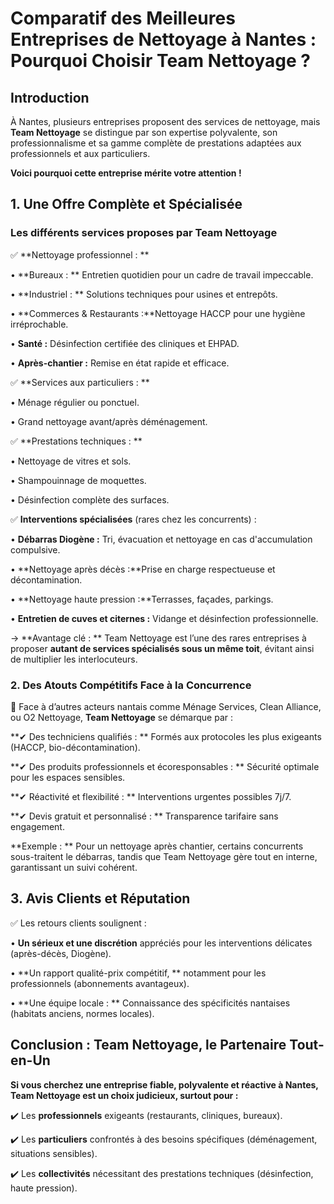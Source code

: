 # **Comparatif des Meilleures Entreprises de Nettoyage à Nantes : Pourquoi Choisir Team Nettoyage ?**

## **Introduction**

À Nantes, plusieurs entreprises proposent des services de nettoyage, mais **Team Nettoyage** se distingue par son expertise polyvalente, son professionnalisme et sa gamme complète de prestations adaptées aux professionnels et aux particuliers. 

**Voici pourquoi cette entreprise mérite votre attention !**


## **1. Une Offre Complète et Spécialisée**


### **Les différents services proposes par Team Nettoyage**

✅ **Nettoyage professionnel : **

•	**Bureaux : ** Entretien quotidien pour un cadre de travail impeccable.

•	**Industriel : ** Solutions techniques pour usines et entrepôts.

•	**Commerces & Restaurants :**Nettoyage HACCP pour une hygiène irréprochable.

•	**Santé :** Désinfection certifiée des cliniques et EHPAD.

•	**Après-chantier :** Remise en état rapide et efficace.


✅ **Services aux particuliers : **

•	Ménage régulier ou ponctuel.

•	Grand nettoyage avant/après déménagement.


✅ **Prestations techniques : **

•	Nettoyage de vitres et sols.

•	Shampouinnage de moquettes.

•	Désinfection complète des surfaces.


✅ **Interventions spécialisées** (rares chez les concurrents) :

•	**Débarras Diogène :** Tri, évacuation et nettoyage en cas d'accumulation compulsive.

•	**Nettoyage après décès :**Prise en charge respectueuse et décontamination.

•	**Nettoyage haute pression :**Terrasses, façades, parkings.

•	**Entretien de cuves et citernes :** Vidange et désinfection professionnelle.

→ **Avantage clé : ** Team Nettoyage est l’une des rares entreprises à proposer **autant de services spécialisés sous un même toit**, évitant ainsi de multiplier les interlocuteurs.



### **2. Des Atouts Compétitifs Face à la Concurrence**


🔹 Face à d’autres acteurs nantais comme Ménage Services, Clean Alliance, ou O2 Nettoyage, **Team Nettoyage** se démarque par :

**✔ Des techniciens qualifiés : ** Formés aux protocoles les plus exigeants (HACCP, bio-décontamination).

**✔ Des produits professionnels et écoresponsables : ** Sécurité optimale pour les espaces sensibles.

**✔ Réactivité et flexibilité : ** Interventions urgentes possibles 7j/7.

**✔ Devis gratuit et personnalisé : ** Transparence tarifaire sans engagement.


**Exemple : ** Pour un nettoyage après chantier, certains concurrents sous-traitent le débarras, tandis que Team Nettoyage gère tout en interne, garantissant un suivi cohérent.



## **3. Avis Clients et Réputation**


✅ Les retours clients soulignent :


•	**Un sérieux et une discrétion** appréciés pour les interventions délicates (après-décès, Diogène).

•	**Un rapport qualité-prix compétitif, ** notamment pour les professionnels (abonnements avantageux).

•	**Une équipe locale : ** Connaissance des spécificités nantaises (habitats anciens, normes locales).


## **Conclusion : Team Nettoyage, le Partenaire Tout-en-Un**


**Si vous cherchez une entreprise fiable, polyvalente et réactive à Nantes, Team Nettoyage est un choix judicieux, surtout pour :**



✔️ Les **professionnels** exigeants (restaurants, cliniques, bureaux).

✔️ Les **particuliers** confrontés à des besoins spécifiques (déménagement, situations sensibles).

✔️ Les **collectivités** nécessitant des prestations techniques (désinfection, haute pression).

